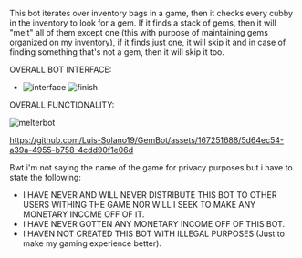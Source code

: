 This bot iterates over inventory bags in a game, then it checks every cubby in the inventory to look for a gem.
If it finds a stack of gems, then it will "melt" all of them except one (this with purpose of maintaining gems organized on my inventory),
if it finds just one, it will skip it and in case of finding something that's not a gem, then it will skip it too.

OVERALL BOT INTERFACE: 
- ![interface](https://github.com/Luis-Solano19/GemBot/assets/167251688/2547f86b-e230-4118-b387-a981fb093ea6)
![finish](https://github.com/Luis-Solano19/GemBot/assets/167251688/30401004-d008-49ab-8dbc-2a96ca45631f)


OVERALL FUNCTIONALITY:


![melterbot](https://github.com/Luis-Solano19/GemBot/assets/167251688/a31fca91-d0dc-4a31-94ef-d9685a6006e1)


https://github.com/Luis-Solano19/GemBot/assets/167251688/5d64ec54-a39a-4955-b758-4cdd90f1e06d


Bwt i'm not saying the name of the game for privacy purposes but i have to state the following:

- I HAVE NEVER AND WILL NEVER DISTRIBUTE THIS BOT TO OTHER USERS WITHING THE GAME NOR WILL I SEEK TO MAKE ANY MONETARY INCOME OFF OF IT.
- I HAVE NEVER GOTTEN ANY MONETARY INCOME OFF OF THIS BOT.
- I HAVEN NOT CREATED THIS BOT WITH ILLEGAL PURPOSES (Just to make my gaming experience better).


